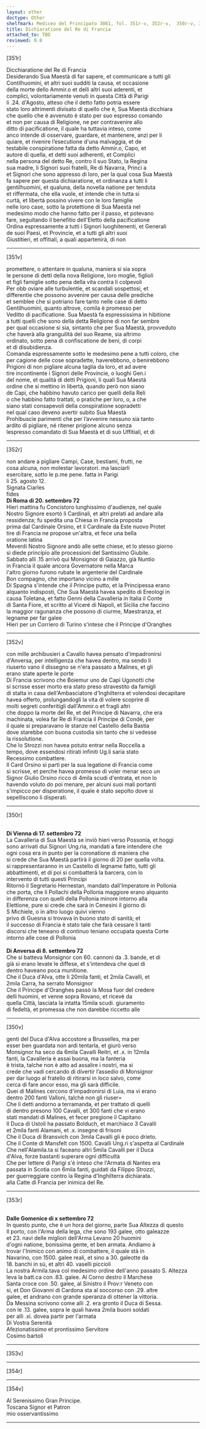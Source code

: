 ```yaml
---
layout: other
doctype: Other
shelfmark: Mediceo del Principato 3081, fol. 351r-v, 352r-v,  350r-v, 353r-v, 354r-v
title: Dichiaratione del Re di Francia
attached_to: TBD
reviewed: 0.0
---
```


[351r]  
  
  
Dicchiaratione del Re di Francia  
Desiderando Sua Maestà di far sapere, et communicare a tutti gli  
Contilhuomini, et altri suoi sudditi la causa, et occasione  
della morte dello Ammir.o et delli altri suoi aderenti, et  
complici, volontariamente venuti in questa Città di Parigi  
li .24. d'Agosto, atteso che il detto fatto potria essere  
stato loro altrimenti divisato di quello che è, Sua Maestà dicchiara  
che quello che è avvenuto è stato per suo espresso comando  
et non per causa di Religione, ne per contravenire allo  
ditto di pacificatione, il quale ha tuttavia inteso, come  
anco intende di osservare, guardare, et mantenere, anzi per li  
quiare, et rivenire l’esecutione d'una malvaggia, et de  
testabile conspiratione fatta da detto Ammir.o, Capo, et  
autore di quella, et detti suoi adherenti, et Complici  
nella persona del detto Re, contro il suo Stato, la Regina  
sua madre, li Signori suoi fratelli, Re di Navarra, Princi a  
et Signori che sono appresso di loro, per la qual cosa Sua Maestà  
fa sapere per questa dichiaratione, et ordinanza a tutti li  
gentilhuomini, et qualuna, della novella natione per tenduta  
et riffermata, che ella vuole, et intende che in tutta si  
curtà, et libertà possino vivere con le loro famiglie  
nelle loro case, sotto la protettione di Sua Maestà nel  
medesimo modo che hanno fatto per il passo, et potevano  
fare, seguitando il benefitio dell'Eletto della pacificatione  
Ordina espressamente a tutti i Signori luoghitenenti, et Generali  
de suoi Paesi, et Provincie, et a tutti gli altri suoi  
Giustitieri, et offitiali, a quali appartenirà, di non  
  
---  

[351v]  
  
  
promettere, o attentare in qualuna, maniera si sia sopra  
le persone di detti della nova Religione, loro moglie, figlioli  
et figli famiglie sotto pena della vita contra li colpevoli  
Per obb oviare alle turbulentie, et scandali sospettosi, et  
differentie che possono avvenire per causa delle prediche  
et semblee che si potriano fare tanto nelle case di detto  
Gentilhuomini, quanto altrove, comila è promesso per  
Veditto di pacificatione. Sua Maestà fa espressissima in hibitione  
a tutti quelli che sono della detta Religione di non far sembre  
per qual occasione si sia, sintanto che per Sua Maestà, provveduto  
che haverà alla granguilità del suo Reame, sia altrimo  
ordinato, sotto pena di confiscatione de beni, di corpi  
et di disubidienza.  
Comanda espressamente sotto le medesimo pene a tutti coloro, che  
per cagione delle cose sopradette, haverebbono, o benirebbono  
Prigioni di non pigliare alcuna taglia da loro, et ad avere  
tire incontinente i Signori delle Provincie, o luoghi Gen.i  
del nome, et qualità di detti Prigioni, li quali Sua Maestà  
ordine che si mettino in libertà, quando però non siano  
de Capi, che habbino havuto carico per quelli della Reli  
o che habbino fatto trattati, o pratiche per loro, o, a che  
siano stati consapevoli della conspiratione sopradetti  
nel qual caso deveno avertir subito Sua Maestà  
Prohibuscie parimenti che per l’avvenire nessuno sia tanto  
ardito di pigliare, né ritener prigione alcuno senza  
lespresso comandato di Sua Maestà et di suo Uffitiali, et di  
  
---  

[352r]  
  
  
non andare a pigliare Campi, Case, bestiami, frutti, ne  
cosa alcuna, non molestar lavoratori. ma lasciarli  
esercitare, sotto le p.me pene. fatta in Parigi  
li 25. agosto 12.  
Signata Ciarles  
fides  
<strong>Di Roma di 20. settembro 72</strong>  
Hieri mattina fu Concistoro lunghissimo d'audienze, nel quale  
Nostro Signore esortò li Cardinali, et altri prelati ad andare alla  
ressidenza; fu spedita una Chiesa in Francia proposta  
prima dal Cardinale Orsino, et il Cardinale da Este nuovo Protet  
tire di Francia ne propose un'altra, et fece una bella  
oratione latina  
Meverdi Nostro Signore andò alle sette chiese, et lo stesso giorno  
si diede principio alle processioni del Santissimo Giubile.  
Sabbato alli .15 arrivò qui Monsignor di Gaiazzo, già Nuntio  
in Francia il quale ancora Governatore nella Marca  
l'altro giorno furono rubate le argenterie del Cardinale  
Bon compagno, che importano vicino a mille  
Di Spagna s'intende che il Principe putto, et la Principessa erano  
alquanto indisposti, Che Sua Maestà havea spedito di Ereologi in  
causa Toletana, et fatto Genni della Cavalleria in Italia il Conte  
di Santa Fiore, et scritto al Viceré di Napoli, et Sicilia che faccino  
la maggior ragunanza che possono di ciurme, Maestranza, et  
legname per far galee  
Hieri per un Corriero di Turino s'intese che il Principe d'Oranghes  
  
---  

[352v]  
  
  
con mille archibusieri a Cavallo havea pensato d'impadronirsi  
d'Anversa, per intelligenza che havea dentro, ma sendo li  
riuserto vano il dissegno se n'era passato a Malines, et gli  
erano state aperte le porte  
Di Francia scrivono che Boiemur uno de Capi Ugonotti che  
si scrisse esser morto era stato preso stravestito da famigli  
di stalta in casa dell'Ambasciatore d'Inghilterra et volendosi decapitare  
havea offerto, prolungandogli la vita di volere scoprire di  
molti segreti conferitigli dall'Ammir.o et fragli altri  
che doppo la morte del Re, et del Principe di Navarra, che era  
machinata, volea far Re di Francia il Principe di Condè, per  
il quale si preparavano le stanze nel Castello della Bastia  
dove starebbe con buona custodia sin tanto che si vedesse  
la rissolutione.  
Che lo Strozzi non havea potuto entrar nella Roccella a  
tempo, dove essendosi ritirati infiniti Ug.li saria stato  
Recessimo combattere.  
Il Card Orsino si partì per la sua legatione di Francia come  
si scrisse, et perche havea promesso di voler menar seco un  
Signor Giulio Orsino ricco di 4mila scudi d'entrata, et non lo  
havendo voluto do poi menare, per alcuni suoi mali portanti  
s'impicco per disperatione, il quale è stato sepolto dove si  
sepelliscono li disperati.  
  
---  

[350r]  
  
  
<br/><strong>Di Vienna di 17. settembro 72</strong>  
La Cavalleria di Sua Maestà se inviò hieri verso Possonia, et hoggi  
sono arrivati dui Signori Ung.ria, mandati a fare intendere che  
ogni cosa era in punto per la coronatione di maniera che  
si crede che Sua Maestà partirà il giorno di 20 per quella volta.  
si rappresentaranno in un Castello di legname fatto, tutti gli  
abbattimenti, et di poi si combatterà la barcera, con lo  
intervento di tutti questi Principi  
Ritornò il Segretario Hernestan, mandato dall'Imperatore in Pollonia  
che porta, che li Pollachi della Pollonia maggiore erano alquanto  
in differenza con quelli della Pollonia minore intorno alla  
Elettione, pure si crede che sarà in Cenesini il giorno di  
S Michiele, o in altro luogo quivi vienno  
privo di Guesna si trovava in buono stato di sanità; et  
il successo di Francia è stato tale che farà cessare li tanti  
discorsi che teneano di continuo teniano occupata questa Corte  
intorno alle cose di Pollonia  
<br/><strong>Di Anversa di 8. settembro 72</strong>  
Che si batteva Monsignor con 60. cannoni da .3. bande, et di  
già si erano levate le diffese, et s'intendeva che quei di  
dentro haveano poca munitione.  
Che il Duca d'Alva, otte li 20mila fanti, et 2mila Cavalli, et  
2mila Carra, ha serrato Monsignor  
Che il Principe d'Oranghes passò la Mosa fuor del credere  
delli huomini, et venne sopra Rovano, et ricevè da  
quella Città, lasciata la intatta 15mila scudi. giuramento  
di fedeltà, et promessa che non darebbe riccetto alle  
  
---  

[350v]  
  
  
genti del Duca d'Alva accostore a Brusselles, ma per  
esser ben guardata non ardi tentarla, et giurò verso  
Monsignor ha seco da 6mila Cavalli Reitri, et .x. in 12mila  
fanti, la Cavalleria è assai buona, ma la fanteria  
è trista, talche non è atto ad assalire i nostri, ma si  
crede che vadi cercando di divertir l’assedio di Monsignor  
per dar luogo al fratello di ritirarsi in loco salvo, come  
cerca di fare ancor esso, ma gli sarà difficile.  
Quei di Malines cercono d'impadronirsi di Luia, ma vi erano  
dentro 200 fanti Valloni, talchè non gli riuser=  
Che li detti andorno a terramanda, et per trattato di quelli  
di dentro presono 100 Cavalli, et 300 fanti che vi erano  
stati mandati di Malines, et fecer pregione il Capitano  
Il Duca di Ustoli ha passato Bolduch, et marchiaco 3 Cavalli  
et 2mila fanti Alamani, et .x. insegne di frisoni  
Che il Duca di Bransvich con 3mila Cavalli gli è poco drieto.  
Che il Conte di Mansfelt con 1500. Cavalli Ung.ri s'aspetta al Cardinale  
Che nell'Alamila.ta si faceano altri 5mila Cavalli per il Duca  
d'Alva, forze bastanti superare ogni difficultà  
Che per lettere di Parigi s'è inteso che l'Armata di Nantes era  
passata in Scotia con 6mila fanti, guidati da Filippo Strozzi,  
per guerreggiare contro la Regina d'Inghilterra dichiarata.  
alla Catte di Francia per inimica del Re.  
  
---  

[353r]  
  
  
<br/><strong>Dalle Gomenice di x settembro 72</strong>  
In questo punto, che è un hora del giorno, parte Sua Altezza di questo  
Il porto, con l'Arma della lega, che sono 193 galee, otto galeazze  
et 23. navi delle migliori dell'Arma Levano 20 huomini  
d'ogni natione, bonissima gente, et ben armata. Andiamo à  
trovar l'Inimico con animo di combattere, il quale stà in  
Navarino, con 1500. galee reali, et sino a 30. galeotte da  
18. banchi in sù, et altri 40. vaselli piccioli  
La nostra Armila.tava col medesimo ordine dell'anno passato S. Altezza  
leva la batt.ca con .63. galee. Al Corno destro il Marchese  
Santa croce con .50. galee, al Sinistro il Prov:r Veneto con  
si, et Don Giovanni di Cardona sta al soccorso con .29. altre  
galee, et andrano con grande speranza di ottener la vittoria.  
Da Messina scrivono come alli .2. era gronto il Duca di Sessa.  
con le .13. galee, sopra le quali havea 2mila buoni soldati  
per alli .xi. dovea partir per l'armata  
Di Vostra Serenità  
Afezionatissimo et prontissimo Servitore  
Cosimo bartoli  
  
---  

[353v]  
  
  
  
---  

[354r]  
  
  
  
---  

[354v]  
  
  
Al Serenissimo Gran Principe.  
Toscana Signor et Patron  
mio osservantissimo  
  
---  

